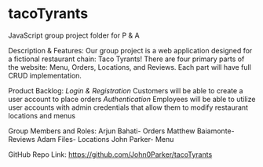 # tacoTyrants
JavaScript group project folder for P & A

Description & Features:
    Our group project is a web application designed for a fictional restaurant chain: Taco Tyrants!
    There are four primary parts of the website: Menu, Orders, Locations, and Reviews.
    Each part will have full CRUD implementation.


Product Backlog:
    *Login & Registration*
        Customers will be able to create a user account to place orders
    *Authentication*
        Employees will be able to utilize user accounts with admin credentials that allow them to modify restaurant locations and menus


Group Members and Roles:
    Arjun Bahati- Orders
    Matthew Baiamonte- Reviews
    Adam Files- Locations 
    John Parker- Menu


GitHub Repo Link:
    https://github.com/John0Parker/tacoTyrants
